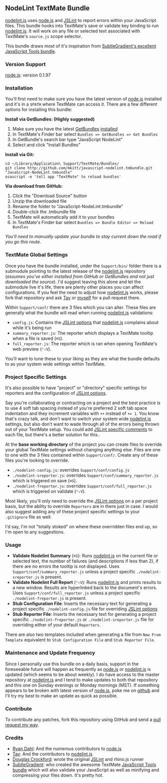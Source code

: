 ## NodeLint TextMate Bundle ##

[nodelint.js][nodelint] uses [node.js][node] and [JSLint][jslint] to report errors within your JavaScript files. This bundle hooks into TextMate's save or validate key binding to run [nodelint.js][nodelint]. It will work on any file or selected text associated with TextMate's `source.js` scope selector.


This bundle draws most of it's inspiration from [SubtleGradient's excellent JavaScript Tools bundle][jstools].


### Version Support ###

[node.js][node]: version 0.1.97


### Installation ###

You'll first need to make sure you have the latest version of [node.js][node] installed and it's in a `$PATH` where TextMate can access it. There are a few different options for installing this bundle:

**Install via GetBundles: (Highly suggested)**

1. Make sure you have the latest [GetBundles][GetBundles] [installed][GBInstall]
2. In TextMate's Finder bar select `Bundles => GetBundles => Get Bundles`
3. In GetBundle's search bar type "JavaScript NodeLint"
4. Select and click "Install Bundles"

**Install via Git:**

    cd ~/Library/Application\ Support/TextMate/Bundles/
    git clone http://github.com/mkitt/javascript-nodelint.tmbundle.git "JavaScript-NodeLint.tmbundle"
    osascript -e 'tell app "TextMate" to reload bundles'

**Via download from GitHub:**

1. Click the "Download Source" button
2. Unzip the downloaded file
3. Rename the folder to "JavaScript-NodeLint.tmbundle"
4. Double-click the .tmbundle file
5. TextMate will automatically add it to your bundles
6. In TextMate's Finder bar select `Bundles => Bundle Editor => Reload Bundles`

*You'll need to manually update your bundle to stay current down the road if you go this route.*


### TextMate Global Settings ###

Once you have the bundle installed, under the `Support/bin/` folder there is a submodule pointing to the latest release of the [nodelint.js][nodelint] repository (*assumes you've either installed from GitHub or GetBundles and not just downloaded the source*). I'd suggest leaving this alone and let the submodule live it's life, there are plenty other places you can affect configurations. If you feel the need to adjust how [nodelint.js][nodelint] works, please fork that repository and ask [Tav][tav] or [myself][mkitt] for a pull request there.

Within `Support/conf/` there are 3 files which you can alter. These files are generally what the bundle will read when running [nodelint.js][nodelint] validations:

- `config.js`: Contains the [JSLint options][jslintopts] that [nodelint.js][nodelint] complains about while it's being run
- `summary_reporter.js`: The reporter which displays a TextMate tooltip when a file is saved (`⌘S`).
- `full_reporter.js`: The reporter which is ran when opening TextMate's web preview (`⌃⇧V`).

You'll want to tune these to your liking as they are what the bundle defaults to as your system wide settings within TextMate.


### Project Specific Settings ###

It's also possible to have "project" or "directory" specific settings for reporters and the configuration of [JSLint options][jslintopts]. 

Say you're collaborating or contracting on a project and the best practice is to use 4 soft tab spacing instead of you're preferred 2 soft tab space indentation and they increment variables with `++` instead of `+= 1`. You know that's crazy talk, and don't want to switch your system wide [nodelint.js][nodelint] settings, but also don't want to wade through all of the errors being thrown out of your TextMate setup. You could add [JSLint specific comments][jslintopts] to each file, but there's a better solution for this.. 

At the **base working directory** of the project you can create files to override your global TextMate settings without changing anything else. Files are one to one with the 3 files contained within `Support/conf/`. Create any of these files you're looking to override.

- `./nodelint-config.js`: overrides `Support/conf/config.js`
- `./nodelint-sreporter.js`: overrides `Support/conf/summary_reporter.js` which is triggered on save (`⌘S`).
- `./nodelint-freporter.js`: overrides `Support/conf/full_reporter.js` which is triggered on validate (`⌃⇧V`).

Most likely, you'll only need to override the [JSLint options][jslintopts] on a per project basis, but the ability to override `Reporters` are in there just in case. I would also suggest adding any of these project specific settings to your `.gitignore` file as well. 

I'd say, I'm not "totally stoked" on where these overridden files end up, so I'm open to any suggestions.


### Usage ###

- **Validate Nodelint Summary** (`⌘S`): Runs [nodelint.js][nodelint] on the current file or selected text, the number of failures (and descriptions if less than 2), if there are no errors the tooltip is not displayed. Uses `Support/conf/summary_reporter.js` unless a project specific `./nodelint-sreporter.js` is present.
- **Validate Nodelint Full Report** (`⌃⇧V`): Runs [nodelint.js][nodelint] and prints results to a new window. Results are hyperlinked back to the document's errors. Uses `Support/conf/full_reporter.js` unless a project specific `./nodelint-freporter.js` is present.
- **Stub Configuration File**: Inserts the necessary text for generating a project specific `./nodelint-config.js` file for overriding [JSLint options][jslintopts]
- **Stub Reporter File**: Inserts the necessary text for generating a project specific `./nodelint-freporter.js` or `./nodelint-sreporter.js` file for overriding either of your default `Reporters`.

There are also two templates included when generating a file from `New From Template` equivalent to `Stub Configuration File` and `Stub Reporter File`.


### Maintenance and Update Frequency ###

Since I personally use this bundle on a daily basis, support in the foreseeable future will happen as frequently as [node.js][node] or [nodelint.js][nodelint] is updated (which seems to be about weekly). I do have access to the master repository at [nodelint.js][nodelint] and I tend to make updates to both that repository and this one on Sunday evenings or Monday mornings (MST). If something appears to be broken with latest version of [node.js][node], poke me on [github][mkitt] and I'll try my best to make an update as quick as possible.


### Contribute ###

To contribute any patches, fork this repository using GitHub and send a [pull request my way][mkitt].


### Credits ###

- [Ryan Dahl][ry]: And the numerous contributors to [node.js][node]
- [Tav][tav]: And the contributors to [nodelint.js][nodelint]
- [Douglas Crockford][crockford]: wrote the original [JSLint][jslint] and rhino.js runner
- [SubtleGradient][subtlegradient]: who created the awesome TextMate [JavaScript Tools bundle][jstools] which will also validate your JavaScript as well as minifying and compressing your files down. It's pretty hot.


[node]: http://nodejs.org/
[nodelint]: http://github.com/tav/nodelint.js
[GetBundles]: http://svn.textmate.org/trunk/Review/Bundles/GetBundles.tmbundle/
[GBInstall]: http://solutions.treypiepmeier.com/2009/02/25/installing-getbundles-on-a-fresh-copy-of-textmate/
[jslint]: http://www.jslint.com/
[jslintopts]: http://www.jslint.com/lint.html#options
[mkitt]: http://github.com/mkitt
[ry]: http://github.com/ry
[tav]: http://tav.espians.com
[crockford]: http://www.crockford.com
[subtlegradient]: http://github.com/subtleGradient/
[jstools]: http://github.com/subtleGradient/javascript-tools.tmbundle
